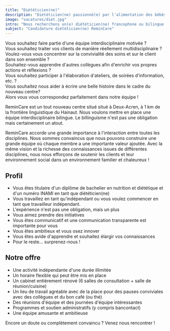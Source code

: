 ```yaml
---
title: "Diététicien(ne)"
description: "Diététicien(ne) passionné(e) par l'alimentation des bébés et des jeunes enfants ou par l'accompagnement des femmes avant, pendant ou après leur grossesse"
image: "vacatures/diet.jpg"
intro: "Nous recherchons un(e) diététicien(ne) francophone ou bilingue (indépendant(e)) passionné(e) par l'alimentation des bébés et des jeunes enfants ou par l'accompagnement des femmes avant, pendant ou après leur grossesse."
subject: "Candidature diététicien(ne) ReminCare"
---
```


Vous souhaitez faire partie d'une équipe interdisciplinaire motivée ?\
Vous souhaitez traiter vos clients de manière réellement multidisciplinaire ?\
Voulez-vous vous concentrer sur la convivialité des soins et sur le client dans son ensemble ?\
Souhaitez-vous apprendre d'autres collègues afin d'enrichir vos propres actions et réflexions ?\
Vous souhaitez participer à l'élaboration d'ateliers, de soirées d'information, etc. ?\
Vous souhaitez nous aider à écrire une belle histoire dans le cadre du nouveau centre?\
Alors vous vous correspondez parfaitement dans notre équipe !

ReminCare est un tout nouveau centre situé situé à Deux-Acren, à 1 km de la frontière linguistique du Hainaut. Nous voulons mettre en place une équipe interdisciplinaire bilingue. Le billinguisme n'est pas une obligation mais certainement un atout.

ReminCare accorde une grande importance à l'interaction entre toutes les disciplines. Nous sommes convaincus que nous pouvons construire une grande équipe où chaque membre a une importante valeur ajoutée. Avec la même vision et la richesse des connaissances issues de différentes disciplines, nous nous efforçons de soutenir les clients et leur environnement social dans un environnement familier et chaleureux !

## Profil

- Vous êtes titulaire d'un diplôme de bachelier en nutrition et diététique et d'un numéro INAMI en tant que diététicien(ne)
- Vous travaillez en tant qu'indépendant ou vous voulez commencer en tant que travailleur indépendant.
- L'expérience n'est pas une obligation, mais un plus
- Vous aimez prendre des initiatives
- Vous êtes communicatif et une communication transparente est importante pour vous
- Vous êtes ambitieux et vous osez innover
- Vous êtes avide d'apprendre et souhaitez élargir vos connaissances
- Pour le reste... surprenez-nous !

## Notre offre

- Une activité indépendante d'une durée illimitée
- Un horaire flexible qui peut être mis en place
- Un cabinet entièrement rénové (6 salles de consultation + salle de réunion/cuisine)
- Un lieu de travail agréable avec de la place pour des pauses conviviales avec des collègues et du bon café (ou thé)
- Des réunions d'équipe et des journées d'équipe intéressantes
- Programmes et soutien administratifs (y compris bancontact)
- Une équipe amusante et ambitieuse

Encore un doute ou complètement convaincu ? Venez nous rencontrer !
